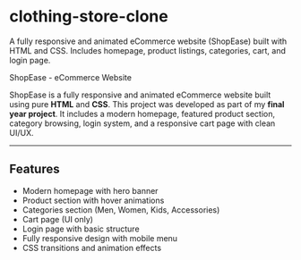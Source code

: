 # clothing-store-clone
A fully responsive and animated eCommerce website (ShopEase) built with HTML and CSS. Includes homepage, product listings, categories, cart, and login page.

ShopEase - eCommerce Website

ShopEase is a fully responsive and animated eCommerce website built using pure **HTML** and **CSS**. This project was developed as part of my **final year project**. It includes a modern homepage, featured product section, category browsing, login system, and a responsive cart page with clean UI/UX.

---

## Features

- Modern homepage with hero banner
- Product section with hover animations
- Categories section (Men, Women, Kids, Accessories)
- Cart page (UI only)
- Login page with basic structure
- Fully responsive design with mobile menu
- CSS transitions and animation effects
